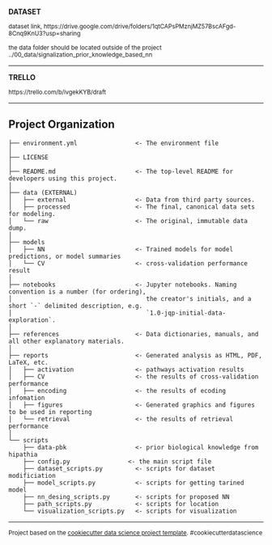 **DATASET**

<p><small>dataset link, https://drive.google.com/drive/folders/1qtCAPsPMznjMZ57BscAFgd-8Cnq9KnU3?usp=sharing

the data folder should be located outside of the project ../00_data/signalization_prior_knowledge_based_nn</small></p>

------------


**TRELLO**
<p><small>https://trello.com/b/ivgekKYB/draft</small></p>

------------


Project Organization
------------

    ├── environment.yml                <- The environment file
    │
    ├── LICENSE
    │
    ├── README.md                      <- The top-level README for developers using this project.
    │
    ├── data (EXTERNAL)
    │   ├── external                   <- Data from third party sources.
    │   ├── processed                  <- The final, canonical data sets for modeling.
    │   └── raw                        <- The original, immutable data dump.
    │
    ├── models
    │   ├── NN                         <- Trained models for model predictions, or model summaries
    │   └── CV                         <- cross-validation performance result
    │
    ├── notebooks                      <- Jupyter notebooks. Naming convention is a number (for ordering),
    │                                     the creator's initials, and a short `-` delimited description, e.g.
    │                                     `1.0-jqp-initial-data-exploration`.
    │
    ├── references                     <- Data dictionaries, manuals, and all other explanatory materials.
    │
    ├── reports                        <- Generated analysis as HTML, PDF, LaTeX, etc.
    │   ├── activation                 <- pathways activation results
    │   ├── CV                         <- the results of cross-validation performance
    │   ├── encoding                   <- the results of ecoding infomation
    │   ├── figures                    <- Generated graphics and figures to be used in reporting
    │   └── retrieval                  <- the results of retrieval performance
    │
    └── scripts
        ├── data-pbk                   <- prior biological knowledge from hipathia
        ├── config.py                <- the main script file
        ├── dataset_scripts.py         <- scripts for dataset modificiation
        ├── model_scripts.py           <- scripts for getting tarined model
        ├── nn_desing_scripts.py       <- scripts for proposed NN
        ├── path_scripts.py            <- scripts for location 
        └── visualization_scripts.py   <- scripts for visualization
    

--------

<p><small>Project based on the <a target="_blank" href="https://drivendata.github.io/cookiecutter-data-science/">cookiecutter data science project template</a>. #cookiecutterdatascience</small></p>
